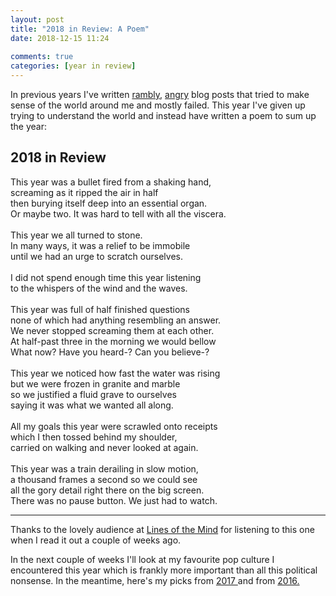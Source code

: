 ```yaml
---  
layout: post  
title: "2018 in Review: A Poem"
date: 2018-12-15 11:24  
  
comments: true  
categories: [year in review]  
---  
```


In previous years I've written <a href="/2016-the-year-the-internet-took-over/">rambly</a>, <a href="/2017-review-laughing-naked-emperor/">angry</a> blog posts that tried to make sense of the world around me and mostly failed. This year I've given up trying to understand the world and instead have written a poem to sum up the year:<br />  

<h2>2018 in Review</h2>  

This year was a bullet fired from a shaking hand,<br />screaming as it ripped the air in half<br />then burying itself deep into an essential organ.<br />Or maybe two. It was hard to tell with all the viscera.<br /><br />This year we all turned to stone.<br />In many ways, it was a relief to be immobile<br />until we had an urge to scratch ourselves.<br /><br />I did not spend enough time this year listening<br />to the whispers of the wind and the waves.<br /><br />This year was full of half finished questions <br />none of which had anything resembling an answer.<br />We never stopped screaming them at each other.<br />At half-past three in the morning we would bellow<br />What now? Have you heard-? Can you believe-?<br /><br />This year we noticed how fast the water was rising<br />but we were frozen in granite and marble<br />so we justified a fluid grave to ourselves<br />saying it was what we wanted all along.<br /><br />All my goals this year were scrawled onto receipts<br />which I then tossed behind my shoulder,<br />carried on walking and never looked at again.<br /><br />This year was a train derailing in slow motion,<br />a thousand frames a second so we could see<br />all the gory detail right there on the big screen.<br />There was no pause button. We just had to watch. <br />  

***
Thanks to the lovely audience at <a href="https://www.facebook.com/LOTMPoetry/">Lines of the Mind</a> for listening to this one when I read it out a couple of weeks ago.  

In the next couple of weeks I'll look at my favourite pop culture I encountered this year which is frankly more important than all this political nonsense. In the meantime, here's my picks from <a href="/best-of-2017/">2017 </a>and from <a href="/best-of-2016/">2016.</a><br /><br />  
